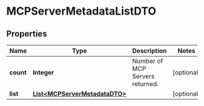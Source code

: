 

# MCPServerMetadataListDTO

## Properties

Name | Type | Description | Notes
------------ | ------------- | ------------- | -------------
**count** | **Integer** | Number of MCP Servers returned.  |  [optional]
**list** | [**List&lt;MCPServerMetadataDTO&gt;**](MCPServerMetadataDTO.md) |  |  [optional]



